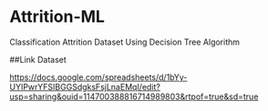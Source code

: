 # Attrition-ML

Classification Attrition Dataset Using Decision Tree Algorithm

##Link Dataset

https://docs.google.com/spreadsheets/d/1bYy-UYIPwrYFSIBGGSdgksFsjLnaEMqI/edit?usp=sharing&ouid=114700388816714989803&rtpof=true&sd=true

